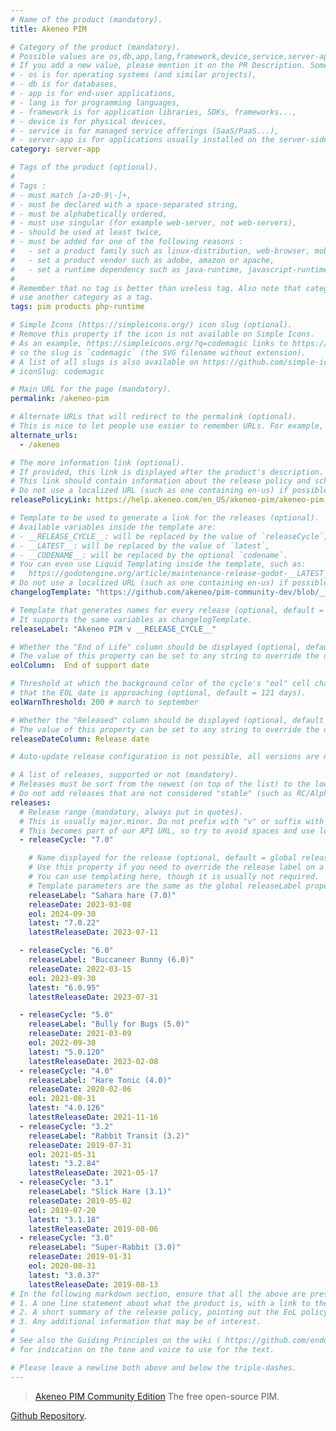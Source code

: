 ```yaml
---
# Name of the product (mandatory).
title: Akeneo PIM

# Category of the product (mandatory).
# Possible values are os,db,app,lang,framework,device,service,server-app.
# If you add a new value, please mention it on the PR Description. Some rough guidelines:
# - os is for operating systems (and similar projects),
# - db is for databases,
# - app is for end-user applications,
# - lang is for programming languages,
# - framework is for application libraries, SDKs, frameworks...,
# - device is for physical devices,
# - service is for managed service offerings (SaaS/PaaS...),
# - server-app is for applications usually installed on the server-side.
category: server-app

# Tags of the product (optional).
#
# Tags :
# - must match [a-z0-9\-]+,
# - must be declared with a space-separated string,
# - must be alphabetically ordered,
# - must use singular (for example web-server, not web-servers),
# - should be used at least twice,
# - must be added for one of the following reasons :
#   - set a product family such as linux-distribution, web-browser, mobile-phone or web-server,
#   - set a product vendor such as adobe, amazon or apache,
#   - set a runtime dependency such as java-runtime, javascript-runtime or php-runtime.
#
# Remember that no tag is better than useless tag. Also note that categories are automatically tags, but don't
# use another category as a tag.
tags: pim products php-runtime

# Simple Icons (https://simpleicons.org/) icon slug (optional).
# Remove this property if the icon is not available on Simple Icons.
# As an example, https://simpleicons.org/?q=codemagic links to https://simpleicons.org/icons/codemagic.svg ,
# so the slug is `codemagic` (the SVG filename without extension).
# A list of all slugs is also available on https://github.com/simple-icons/simple-icons/blob/develop/slugs.md .
# iconSlug: codemagic

# Main URL for the page (mandatory).
permalink: /akeneo-pim

# Alternate URLs that will redirect to the permalink (optional).
# This is nice to let people use easier to remember URLs. For example, we redirect /golang to /go .
alternate_urls:
  - /akeneo

# The more information link (optional).
# If provided, this link is displayed after the product's description.
# This link should contain information about the release policy and schedule. This is NOT the product URL!
# Do not use a localized URL (such as one containing en-us) if possible.
releasePolicyLink: https://help.akeneo.com/en_US/akeneo-pim/akeneo-pim-product-support-dates

# Template to be used to generate a link for the releases (optional).
# Available variables inside the template are:
# - __RELEASE_CYCLE__: will be replaced by the value of `releaseCycle`,
# - __LATEST__: will be replaced by the value of `latest`,
# - __CODENAME__: will be replaced by the optional `codename`.
# You can even use Liquid Templating inside the template, such as:
#   https://godotengine.org/article/maintenance-release-godot-__LATEST__
# Do not use a localized URL (such as one containing en-us) if possible.
changelogTemplate: "https://github.com/akeneo/pim-community-dev/blob/__RELEASE_CYCLE__/CHANGELOG-__RELEASE_CYCLE__.md"

# Template that generates names for every release (optional, default = "__RELEASE_CYCLE__").
# It supports the same variables as changelogTemplate.
releaseLabel: "Akeneo PIM v __RELEASE_CYCLE__"

# Whether the "End of Life" column should be displayed (optional, default = true).
# The value of this property can be set to any string to override the default column label.
eolColumn: 	End of support date

# Threshold at which the background color of the cycle's "eol" cell changes to indicate
# that the EOL date is approaching (optional, default = 121 days).
eolWarnThreshold: 200 # march to september

# Whether the "Released" column should be displayed (optional, default = false).
# The value of this property can be set to any string to override the default column label.
releaseDateColumn: Release date

# Auto-update release configuration is not possible, all versions are not tagged : https://github.com/akeneo/pim-community-dev.git

# A list of releases, supported or not (mandatory).
# Releases must be sort from the newest (on top of the list) to the lowest.
# Do not add releases that are not considered "stable" (such as RC/Alpha/Beta/Nightly).
releases:
  # Release range (mandatory, always put in quotes).
  # This is usually major.minor. Do not prefix with "v" or suffix with ".x".
  # This becomes part of our API URL, so try to avoid spaces and use lowercase for words.
  - releaseCycle: "7.0"

    # Name displayed for the release (optional, default = global releaseLabel value).
    # Use this property if you need to override the release label on a per-release basis.
    # You can use templating here, though it is usually not required.
    # Template parameters are the same as the global releaseLabel property.
    releaseLabel: "Sahara hare (7.0)"
    releaseDate: 2023-03-08
    eol: 2024-09-30
    latest: "7.0.22"
    latestReleaseDate: 2023-07-11

  - releaseCycle: "6.0"
    releaseLabel: "Buccaneer Bunny (6.0)"
    releaseDate: 2022-03-15
    eol: 2023-09-30
    latest: "6.0.95"
    latestReleaseDate: 2023-07-31

  - releaseCycle: "5.0"
    releaseLabel: "Bully for Bugs (5.0)"
    releaseDate: 2021-03-09
    eol: 2022-09-30
    latest: "5.0.120"
    latestReleaseDate: 2023-02-08
  - releaseCycle: "4.0"
    releaseLabel: "Hare Tonic (4.0)"
    releaseDate: 2020-02-06
    eol: 2021-08-31
    latest: "4.0.126"
    latestReleaseDate: 2021-11-16
  - releaseCycle: "3.2"
    releaseLabel: "Rabbit Transit (3.2)"
    releaseDate: 2019-07-31
    eol: 2021-05-31
    latest: "3.2.84"
    latestReleaseDate: 2021-05-17
  - releaseCycle: "3.1"
    releaseLabel: "Slick Hare (3.1)"
    releaseDate: 2019-05-02
    eol: 2019-07-20
    latest: "3.1.18"
    latestReleaseDate: 2019-08-06
  - releaseCycle: "3.0"
    releaseLabel: "Super-Rabbit (3.0)"
    releaseDate: 2019-01-31
    eol: 2020-08-31
    latest: "3.0.37"
    latestReleaseDate: 2019-08-13
# In the following markdown section, ensure that all the above are present:
# 1. A one line statement about what the product is, with a link to the primary website (in a quote).
# 2. A short summary of the release policy, pointing out the EoL policy as well, if available.
# 3. Any additional information that may be of interest.
#
# See also the Guiding Principles on the wiki ( https://github.com/endoflife-date/endoflife.date/wiki/Guiding-Principles )
# for indication on the tone and voice to use for the text.

# Please leave a newline both above and below the triple-dashes.
---
```


> [Akeneo PIM Community Edition](https://www.akeneo.com/akeneo-pim-community-edition/) The free open-source PIM.

[Github Repository](https://github.com/akeneo/pim-community-dev/tree/master).
